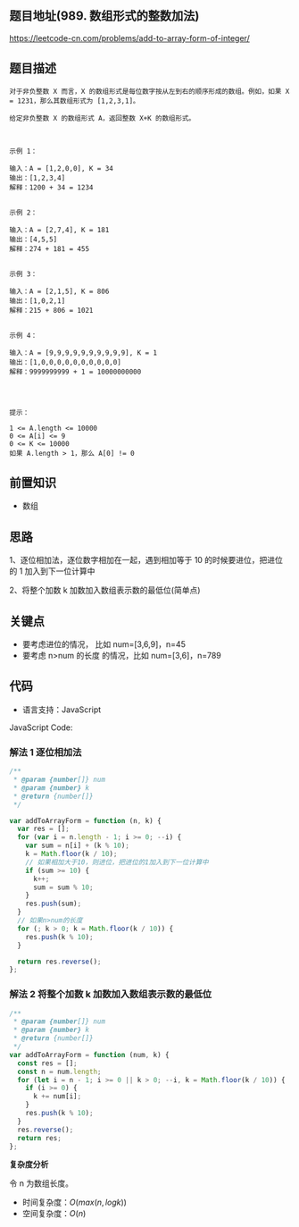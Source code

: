 ## 题目地址(989. 数组形式的整数加法)

https://leetcode-cn.com/problems/add-to-array-form-of-integer/

## 题目描述

```
对于非负整数 X 而言，X 的数组形式是每位数字按从左到右的顺序形成的数组。例如，如果 X = 1231，那么其数组形式为 [1,2,3,1]。

给定非负整数 X 的数组形式 A，返回整数 X+K 的数组形式。

 

示例 1：

输入：A = [1,2,0,0], K = 34
输出：[1,2,3,4]
解释：1200 + 34 = 1234


示例 2：

输入：A = [2,7,4], K = 181
输出：[4,5,5]
解释：274 + 181 = 455


示例 3：

输入：A = [2,1,5], K = 806
输出：[1,0,2,1]
解释：215 + 806 = 1021


示例 4：

输入：A = [9,9,9,9,9,9,9,9,9,9], K = 1
输出：[1,0,0,0,0,0,0,0,0,0,0]
解释：9999999999 + 1 = 10000000000


 

提示：

1 <= A.length <= 10000
0 <= A[i] <= 9
0 <= K <= 10000
如果 A.length > 1，那么 A[0] != 0
```

## 前置知识

- 数组

## 思路

1、逐位相加法，逐位数字相加在一起，遇到相加等于 10 的时候要进位，把进位的 1 加入到下一位计算中

2、将整个加数 k 加数加入数组表示数的最低位(简单点)

## 关键点

- 要考虑进位的情况， 比如 num=[3,6,9]，n=45
- 要考虑 n>num 的长度 的情况，比如 num=[3,6]，n=789

## 代码

- 语言支持：JavaScript

JavaScript Code:

### 解法 1 逐位相加法

```javascript
/**
 * @param {number[]} num
 * @param {number} k
 * @return {number[]}
 */

var addToArrayForm = function (n, k) {
  var res = [];
  for (var i = n.length - 1; i >= 0; --i) {
    var sum = n[i] + (k % 10);
    k = Math.floor(k / 10);
    // 如果相加大于10，则进位，把进位的1加入到下一位计算中
    if (sum >= 10) {
      k++;
      sum = sum % 10;
    }
    res.push(sum);
  }
  // 如果n>num的长度
  for (; k > 0; k = Math.floor(k / 10)) {
    res.push(k % 10);
  }

  return res.reverse();
};
```

### 解法 2 将整个加数 k 加数加入数组表示数的最低位

```javascript
/**
 * @param {number[]} num
 * @param {number} k
 * @return {number[]}
 */
var addToArrayForm = function (num, k) {
  const res = [];
  const n = num.length;
  for (let i = n - 1; i >= 0 || k > 0; --i, k = Math.floor(k / 10)) {
    if (i >= 0) {
      k += num[i];
    }
    res.push(k % 10);
  }
  res.reverse();
  return res;
};
```

**复杂度分析**

令 n 为数组长度。

- 时间复杂度：$O(max(n,logk))$
- 空间复杂度：$O(n)$

